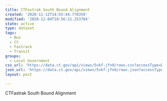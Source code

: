 ```yaml
---
title: CTFastrak South Bound Alignment
created: '2020-11-12T14:55:44.778359'
modified: '2020-12-04T18:56:21.253704'
state: active
type: dataset
tags:
  - Bus
  - Ct
  - Fastrack
  - Transit
groups:
  - Local Government
csv_url: 'https://data.ct.gov/api/views/5vkf-jfn9/rows.csv?accessType=DOWNLOAD'
json_url: 'https://data.ct.gov/api/views/5vkf-jfn9/rows.json?accessType=DOWNLOAD'
layout: post

---
```

CTFastrak South Bound Alignment
